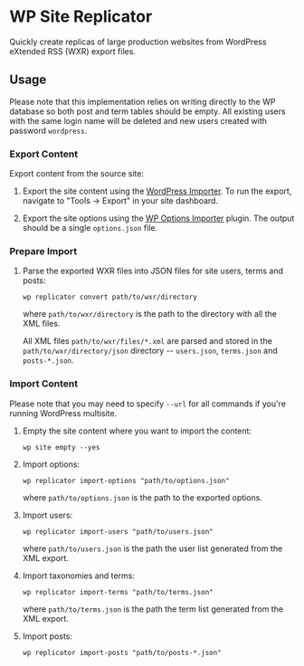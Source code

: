 # WP Site Replicator

Quickly create replicas of large production websites from WordPress eXtended RSS (WXR) export files.

## Usage

Please note that this implementation relies on writing directly to the WP database so both post and term tables should be empty. All existing users with the same login name will be deleted and new users created with password `wordpress`.


### Export Content

Export content from the source site:

1. Export the site content using the [WordPress Importer](https://wordpress.org/plugins/wordpress-importer/). To run the export, navigate to "Tools &rarr; Export" in your site dashboard.

2. Export the site options using the [WP Options Importer](https://wordpress.org/plugins/options-importer/) plugin. The output should be a single `options.json` file.


### Prepare Import

1. Parse the exported WXR files into JSON files for site users, terms and posts:

	   wp replicator convert path/to/wxr/directory

   where `path/to/wxr/directory` is the path to the directory with all the XML files.

   All XML files `path/to/wxr/files/*.xml` are parsed and stored in the `path/to/wxr/directory/json` directory -- `users.json`, `terms.json` and `posts-*.json`.


### Import Content

Please note that you may need to specify `--url` for all commands if you're running WordPress multisite.

1. Empty the site content where you want to import the content:

	   wp site empty --yes

2. Import options:

	   wp replicator import-options "path/to/options.json"

   where `path/to/options.json` is the path to the exported options.

3. Import users:

	   wp replicator import-users "path/to/users.json"

   where `path/to/users.json` is the path the user list generated from the XML export.

4. Import taxonomies and terms:

	   wp replicator import-terms "path/to/terms.json"

   where `path/to/terms.json` is the path the term list generated from the XML export.

5. Import posts:

	   wp replicator import-posts "path/to/posts-*.json"
